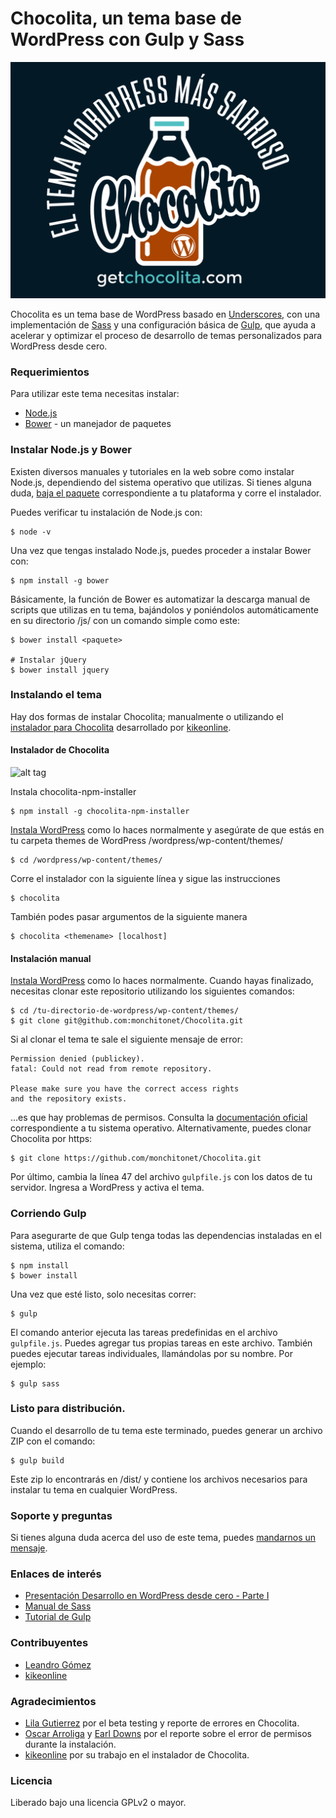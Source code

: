# Chocolita, un tema base de WordPress con Gulp y Sass

![alt tag](https://raw.githubusercontent.com/monchitonet/Chocolita/master/screenshot.png)

Chocolita es un tema base de WordPress basado en [Underscores](http://underscores.me/), con una implementación de [Sass](http://sass-lang.com/) y una configuración básica de [Gulp](http://gulpjs.com/), que ayuda a acelerar y optimizar el proceso de desarrollo de temas personalizados para WordPress desde cero.

### Requerimientos

Para utilizar este tema necesitas instalar:

- [Node.js](https://nodejs.org/en/)
- [Bower](http://bower.io/) - un manejador de paquetes

### Instalar Node.js y Bower

Existen diversos manuales y tutoriales en la web sobre como instalar Node.js, dependiendo del sistema operativo que utilizas. Si tienes alguna duda, [baja el paquete](https://nodejs.org/en/download/) correspondiente a tu plataforma y corre el instalador.

Puedes verificar tu instalación de Node.js con:


```
$ node -v
```

Una vez que tengas instalado Node.js, puedes proceder a instalar Bower con:


```
$ npm install -g bower
```

Básicamente, la función de Bower es automatizar la descarga manual de scripts que utilizas en tu tema, bajándolos y poniéndolos automáticamente en su directorio /js/ con un comando simple como este:


```
$ bower install <paquete>

# Instalar jQuery
$ bower install jquery
```

### Instalando el tema

Hay dos formas de instalar Chocolita; manualmente o utilizando el [instalador para Chocolita](https://www.npmjs.com/package/chocolita-npm-installer) desarrollado por [kikeonline](https://github.com/kikeonline).

#### Instalador de Chocolita

![alt tag](https://raw.githubusercontent.com/kikeonline/chocolita-npm-installer/master/screen.gif)

Instala chocolita-npm-installer

```
$ npm install -g chocolita-npm-installer
```

[Instala WordPress](https://codex.wordpress.org/es:Instalando_Wordpress) como lo haces normalmente y asegúrate de que estás en tu carpeta themes de WordPress /wordpress/wp-content/themes/

```
$ cd /wordpress/wp-content/themes/
```

Corre el instalador con la siguiente línea y sigue las instrucciones

```
$ chocolita
```

También podes pasar argumentos de la siguiente manera

```
$ chocolita <themename> [localhost]
```

#### Instalación manual

[Instala WordPress](https://codex.wordpress.org/es:Instalando_Wordpress) como lo haces normalmente. Cuando hayas finalizado, necesitas clonar este repositorio utilizando los siguientes comandos:

```
$ cd /tu-directorio-de-wordpress/wp-content/themes/
$ git clone git@github.com:monchitonet/Chocolita.git
```

Si al clonar el tema te sale el siguiente mensaje de error:

```
Permission denied (publickey).
fatal: Could not read from remote repository.

Please make sure you have the correct access rights
and the repository exists.
```
...es que hay problemas de permisos. Consulta la [documentación oficial](https://help.github.com/articles/error-permission-denied-publickey/) correspondiente a tu sistema operativo. Alternativamente, puedes clonar Chocolita por https:

```
$ git clone https://github.com/monchitonet/Chocolita.git
```

Por último, cambia la línea 47 del archivo `gulpfile.js` con los datos de tu servidor. Ingresa a WordPress y activa el tema.

### Corriendo Gulp

Para asegurarte de que Gulp tenga todas las dependencias instaladas en el sistema, utiliza el comando:

```
$ npm install
$ bower install
```

Una vez que esté listo, solo necesitas correr:

```
$ gulp
```

El comando anterior ejecuta las tareas predefinidas en el archivo `gulpfile.js`. Puedes agregar tus propias tareas en este archivo. También puedes ejecutar tareas individuales, llamándolas por su nombre. Por ejemplo:

```
$ gulp sass
```

### Listo para distribución.
Cuando el desarrollo de tu tema este terminado, puedes generar un archivo ZIP con el comando:

```
$ gulp build
```

Este zip lo encontrarás en /dist/ y contiene los archivos necesarios para instalar tu tema en cualquier WordPress.

### Soporte y preguntas

Si tienes alguna duda acerca del uso de este tema, puedes [mandarnos un mensaje](http://www.monchito.net/contacto/).

### Enlaces de interés

- [Presentación Desarrollo en WordPress desde cero - Parte I](https://github.com/wpnicaragua/presentaciones/blob/master/Meetups/Leandro_Gomez_-_Desarrollo_en_WordPress_desde_cero_-_Parte_I.pdf)
- [Manual de Sass](http://librosweb.es/libro/sass/capitulo_4.html)
- [Tutorial de Gulp](https://platzi.com/blog/automatizacion-gulp-js/)

### Contribuyentes

- [Leandro Gómez](https://github.com/leogg)
- [kikeonline](https://github.com/kikeonline)

### Agradecimientos

- [Lila Gutierrez](https://github.com/lilixx) por el beta testing y reporte de errores en Chocolita.
- [Oscar Arroliga](https://twitter.com/oscararroliga) y [Earl Downs](https://twitter.com/DownsEarl) por el reporte sobre el error de permisos durante la instalación.
- [kikeonline](https://github.com/kikeonline) por su trabajo en el instalador de Chocolita.

### Licencia

Liberado bajo una licencia GPLv2 o mayor.
